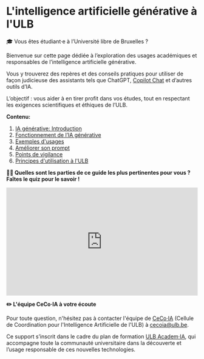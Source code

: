 # L'intelligence artificielle générative à l'ULB

🎓 Vous êtes étudiant·e à l’Université libre de Bruxelles ?

Bienvenue sur cette page dédiée à l’exploration des usages académiques et responsables de l’intelligence artificielle générative. 

Vous y trouverez des repères et des conseils pratiques pour utiliser de façon judicieuse des assistants tels que ChatGPT, [Copilot Chat](https://copilot.cloud.microsoft/) et d’autres outils d’IA.

L’objectif : vous aider à en tirer profit dans vos études, tout en respectant les exigences scientifiques et éthiques de l’ULB.

**Contenu:**

1. [IA générative: Introduction](part1)
2. [Fonctionnement de l’IA générative](part2)
3. [Exemples d'usages](part3)
4. [Améliorer son prompt](part4)
5. [Points de vigilance](part5)
6. [Principes d'utilisation à l'ULB](part6)

**👩‍🎓 Quelles sont les parties de ce guide les plus pertinentes pour vous ? Faîtes le quiz pour le savoir !**

<center>
    <div style="width: 100%;">
        <div style="position: relative; padding-bottom: 56.25%; padding-top: 0; height: 0;"><iframe title="Teste tes connaissances sur l'IA " frameborder="0" width="1200" height="675" style="position: absolute; top: 0; left: 0; width: 100%; height: 100%;" src="https://view.genially.com/675bfde6780f15e3bedbffcf" type="text/html" allowscriptaccess="always" allowfullscreen="true" scrolling="yes" allownetworking="all"></iframe> </div>
    </div>
</center>


**✏️ L'équipe CeCo·IA à votre écoute**

Pour toute question, n'hésitez pas à contacter l'équipe de [CeCo·IA](https://www.ulb.be/fr/intelligence-artificielle/academ%C2%B7ia-plan-de-formation-pour-lintelligence-artificielle) (Cellule de Coordination pour l'Intelligence Artificielle de l'ULB) à [cecoia@ulb.be](mailto:cecoia@ulb.be). 

Ce support s’inscrit dans le cadre du plan de formation  <a href="https://www.ulb.be/fr/intelligence-artificielle/academ%C2%B7ia-plan-de-formation-pour-lintelligence-artificielle" target="_blank">ULB Academ·IA</a>, qui accompagne toute la communauté universitaire dans la découverte et l’usage responsable de ces nouvelles technologies.



